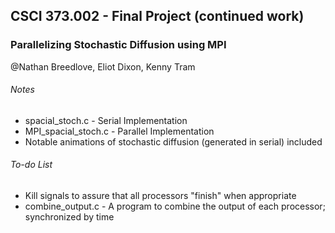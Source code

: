 ## CSCI 373.002 - Final Project (continued work)
### Parallelizing Stochastic Diffusion using MPI

@Nathan Breedlove, Eliot Dixon, Kenny Tram

###### Notes
- spacial_stoch.c - Serial Implementation
- MPI_spacial_stoch.c - Parallel Implementation
- Notable animations of stochastic diffusion (generated in serial) included

###### To-do List
- Kill signals to assure that all processors "finish" when appropriate
- combine_output.c - A program to combine the output of each processor; synchronized by time
